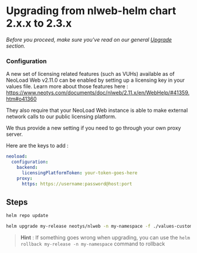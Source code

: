 # Upgrading from nlweb-helm chart 2.x.x to 2.3.x

*Before you proceed, make sure you've read on our general [Upgrade](../README.md#Upgrade) section.* 

### Configuration

A new set of licensing related features (such as VUHs) available as of NeoLoad Web v2.11.0 can be enabled by setting up a licensing key in your values file. Learn more about those features here : https://www.neotys.com/documents/doc/nlweb/2.11.x/en/WebHelp/#41359.htm#o41360

They also require that your NeoLoad Web instance is able to make external network calls to our public licensing platform. 

We thus provide a new setting if you need to go through your own proxy server.

Here are the keys to add :

```yaml
neoload:
  configuration:
    backend:
      licensingPlatformToken: your-token-goes-here
    proxy:
      https: https://username:password@host:port

```

## Steps

```bash		
helm repo update
```

```bash		
helm upgrade my-release neotys/nlweb -n my-namespace -f ./values-custom.yaml
```

> **Hint** : If something goes wrong when upgrading, you can use the `helm rollback my-release -n my-namespace` command to rollback
